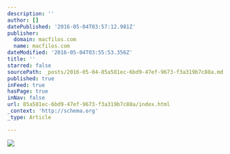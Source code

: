 ```yaml
---
description: ''
author: []
datePublished: '2016-05-04T03:57:12.981Z'
publisher:
  domain: macfilos.com
  name: macfilos.com
dateModified: '2016-05-04T03:55:53.356Z'
title: ''
starred: false
sourcePath: _posts/2016-05-04-85a581ec-6bd9-47ef-9673-f3a319b7c88a.md
published: true
inFeed: true
hasPage: true
inNav: false
url: 85a581ec-6bd9-47ef-9673-f3a319b7c88a/index.html
_context: 'http://schema.org'
_type: Article

---
```

![](http://static1.squarespace.com/static/5005cb8ee4b046f04f5a045e/t/57266b6e45bf21105b626476/1462135690349/?format=1000w)